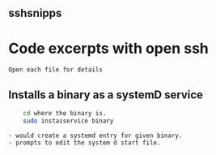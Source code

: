 ## sshsnipps
# Code excerpts with open ssh

    Open each file for details
    
## Installs a binary as a systemD service

```bash
    cd where the binary is.
    sudo instasservice binary
```

    - would create a systemd entry for given binary.
    - prompts to edit the system d start file.
    
